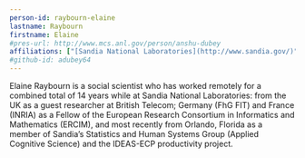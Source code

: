 ```yaml
---
person-id: raybourn-elaine
lastname: Raybourn
firstname: Elaine
#pres-url: http://www.mcs.anl.gov/person/anshu-dubey
affiliations: ["[Sandia National Laboratories](http://www.sandia.gov/)"]
#github-id: adubey64
---
```

Elaine Raybourn is a social scientist who has worked remotely for a
combined total of 14 years while at Sandia National Laboratories: from
the UK as a guest researcher at British Telecom; Germany (FhG FIT) and
France (INRIA) as a Fellow of the European Research Consortium in
Informatics and Mathematics (ERCIM), and most recently from Orlando,
Florida as a member of Sandia’s Statistics and Human Systems Group
(Applied Cognitive Science) and the IDEAS-ECP productivity project.
